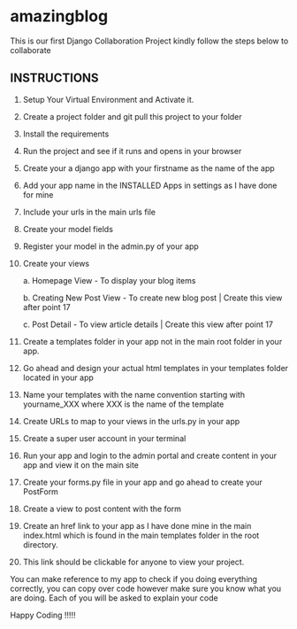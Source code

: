 # amazingblog
This is our first Django Collaboration Project kindly follow the steps below to collaborate

## INSTRUCTIONS
1. Setup Your Virtual Environment and Activate it.
2. Create a project folder and git pull this project to your folder
3. Install the requirements
4. Run the project and see if it runs and opens in your browser
5. Create your a django app with your firstname as the name of the app
6. Add your app name in the INSTALLED Apps in settings as I have done for mine
7. Include your urls in the main urls file
8. Create your model fields
9. Register your model in the admin.py of your app
10. Create your views

    a. Homepage View - To display your blog items
    
    b. Creating New Post View - To create new blog post | Create this view after point 17
    
    c. Post Detail - To view article details | Create this view after point 17

11. Create a templates folder in your app not in the main root folder in your app.
12. Go ahead and design your actual html templates in your templates folder located in your app
13. Name your templates with the name convention starting with yourname_XXX where XXX is the name of the template
14. Create URLs to map to your views in the urls.py in your app
15. Create a super user account in your terminal 
16. Run your app and login to the admin portal and create content in your app and view it on the main site
17. Create your forms.py file in your app and go ahead to create your PostForm
18. Create a view to post content with the form
19. Create an href link to your app as I have done mine in the main index.html which is found in the main templates folder in the root directory.
20. This link should be clickable for anyone to view your project.

You can make reference to my app to check if you doing everything correctly, you can copy over code however make sure you know what you are doing. Each of you will be asked to explain your code

Happy Coding !!!!!
